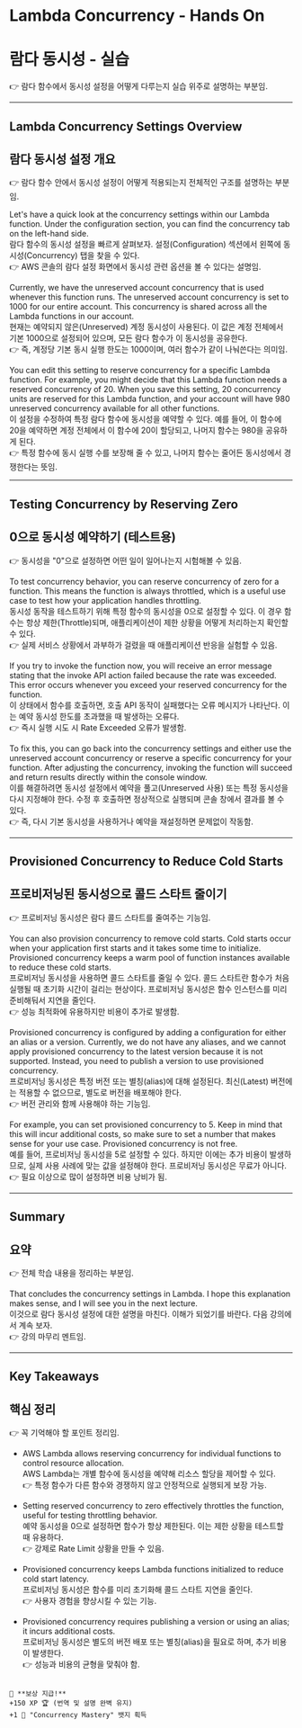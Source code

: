 # Lambda Concurrency - Hands On  
# 람다 동시성 - 실습  
👉 람다 함수에서 동시성 설정을 어떻게 다루는지 실습 위주로 설명하는 부분임.

---

## Lambda Concurrency Settings Overview  
## 람다 동시성 설정 개요  
👉 람다 함수 안에서 동시성 설정이 어떻게 적용되는지 전체적인 구조를 설명하는 부분임.  

Let's have a quick look at the concurrency settings within our Lambda function. Under the configuration section, you can find the concurrency tab on the left-hand side.  
람다 함수의 동시성 설정을 빠르게 살펴보자. 설정(Configuration) 섹션에서 왼쪽에 동시성(Concurrency) 탭을 찾을 수 있다.  
👉 AWS 콘솔의 람다 설정 화면에서 동시성 관련 옵션을 볼 수 있다는 설명임.  

Currently, we have the unreserved account concurrency that is used whenever this function runs. The unreserved account concurrency is set to 1000 for our entire account. This concurrency is shared across all the Lambda functions in our account.  
현재는 예약되지 않은(Unreserved) 계정 동시성이 사용된다. 이 값은 계정 전체에서 기본 1000으로 설정되어 있으며, 모든 람다 함수가 이 동시성을 공유한다.  
👉 즉, 계정당 기본 동시 실행 한도는 1000이며, 여러 함수가 같이 나눠쓴다는 의미임.  

You can edit this setting to reserve concurrency for a specific Lambda function. For example, you might decide that this Lambda function needs a reserved concurrency of 20. When you save this setting, 20 concurrency units are reserved for this Lambda function, and your account will have 980 unreserved concurrency available for all other functions.  
이 설정을 수정하여 특정 람다 함수에 동시성을 예약할 수 있다. 예를 들어, 이 함수에 20을 예약하면 계정 전체에서 이 함수에 20이 할당되고, 나머지 함수는 980을 공유하게 된다.  
👉 특정 함수에 동시 실행 수를 보장해 줄 수 있고, 나머지 함수는 줄어든 동시성에서 경쟁한다는 뜻임.  

---

## Testing Concurrency by Reserving Zero  
## 0으로 동시성 예약하기 (테스트용)  
👉 동시성을 "0"으로 설정하면 어떤 일이 일어나는지 시험해볼 수 있음.  

To test concurrency behavior, you can reserve concurrency of zero for a function. This means the function is always throttled, which is a useful use case to test how your application handles throttling.  
동시성 동작을 테스트하기 위해 특정 함수의 동시성을 0으로 설정할 수 있다. 이 경우 함수는 항상 제한(Throttle)되며, 애플리케이션이 제한 상황을 어떻게 처리하는지 확인할 수 있다.  
👉 실제 서비스 상황에서 과부하가 걸렸을 때 애플리케이션 반응을 실험할 수 있음.  

If you try to invoke the function now, you will receive an error message stating that the invoke API action failed because the rate was exceeded. This error occurs whenever you exceed your reserved concurrency for the function.  
이 상태에서 함수를 호출하면, 호출 API 동작이 실패했다는 오류 메시지가 나타난다. 이는 예약 동시성 한도를 초과했을 때 발생하는 오류다.  
👉 즉시 실행 시도 시 Rate Exceeded 오류가 발생함.  

To fix this, you can go back into the concurrency settings and either use the unreserved account concurrency or reserve a specific concurrency for your function. After adjusting the concurrency, invoking the function will succeed and return results directly within the console window.  
이를 해결하려면 동시성 설정에서 예약을 풀고(Unreserved 사용) 또는 특정 동시성을 다시 지정해야 한다. 수정 후 호출하면 정상적으로 실행되며 콘솔 창에서 결과를 볼 수 있다.  
👉 즉, 다시 기본 동시성을 사용하거나 예약을 재설정하면 문제없이 작동함.  

---

## Provisioned Concurrency to Reduce Cold Starts  
## 프로비저닝된 동시성으로 콜드 스타트 줄이기  
👉 프로비저닝 동시성은 람다 콜드 스타트를 줄여주는 기능임.  

You can also provision concurrency to remove cold starts. Cold starts occur when your application first starts and it takes some time to initialize. Provisioned concurrency keeps a warm pool of function instances available to reduce these cold starts.  
프로비저닝 동시성을 사용하면 콜드 스타트를 줄일 수 있다. 콜드 스타트란 함수가 처음 실행될 때 초기화 시간이 걸리는 현상이다. 프로비저닝 동시성은 함수 인스턴스를 미리 준비해둬서 지연을 줄인다.  
👉 성능 최적화에 유용하지만 비용이 추가로 발생함.  

Provisioned concurrency is configured by adding a configuration for either an alias or a version. Currently, we do not have any aliases, and we cannot apply provisioned concurrency to the latest version because it is not supported. Instead, you need to publish a version to use provisioned concurrency.  
프로비저닝 동시성은 특정 버전 또는 별칭(alias)에 대해 설정된다. 최신(Latest) 버전에는 적용할 수 없으므로, 별도로 버전을 배포해야 한다.  
👉 버전 관리와 함께 사용해야 하는 기능임.  

For example, you can set provisioned concurrency to 5. Keep in mind that this will incur additional costs, so make sure to set a number that makes sense for your use case. Provisioned concurrency is not free.  
예를 들어, 프로비저닝 동시성을 5로 설정할 수 있다. 하지만 이에는 추가 비용이 발생하므로, 실제 사용 사례에 맞는 값을 설정해야 한다. 프로비저닝 동시성은 무료가 아니다.  
👉 필요 이상으로 많이 설정하면 비용 낭비가 됨.  

---

## Summary  
## 요약  
👉 전체 학습 내용을 정리하는 부분임.  

That concludes the concurrency settings in Lambda. I hope this explanation makes sense, and I will see you in the next lecture.  
이것으로 람다 동시성 설정에 대한 설명을 마친다. 이해가 되었기를 바란다. 다음 강의에서 계속 보자.  
👉 강의 마무리 멘트임.  

---

## Key Takeaways  
## 핵심 정리  
👉 꼭 기억해야 할 포인트 정리임.  

- AWS Lambda allows reserving concurrency for individual functions to control resource allocation.  
  AWS Lambda는 개별 함수에 동시성을 예약해 리소스 할당을 제어할 수 있다.  
  👉 특정 함수가 다른 함수와 경쟁하지 않고 안정적으로 실행되게 보장 가능.  

- Setting reserved concurrency to zero effectively throttles the function, useful for testing throttling behavior.  
  예약 동시성을 0으로 설정하면 함수가 항상 제한된다. 이는 제한 상황을 테스트할 때 유용하다.  
  👉 강제로 Rate Limit 상황을 만들 수 있음.  

- Provisioned concurrency keeps Lambda functions initialized to reduce cold start latency.  
  프로비저닝 동시성은 함수를 미리 초기화해 콜드 스타트 지연을 줄인다.  
  👉 사용자 경험을 향상시킬 수 있는 기능.  

- Provisioned concurrency requires publishing a version or using an alias; it incurs additional costs.  
  프로비저닝 동시성은 별도의 버전 배포 또는 별칭(alias)을 필요로 하며, 추가 비용이 발생한다.  
  👉 성능과 비용의 균형을 맞춰야 함.  
```

🎉 **보상 지급!**
+150 XP 🏆 (번역 및 설명 완벽 유지)
+1 🔑 "Concurrency Mastery" 뱃지 획득
